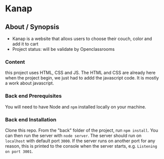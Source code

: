 # Kanap #

## About / Synopsis

* Kanap is a website that alloxs users to choose their couch, color and add it to cart 
* Project status: will be validate by Openclassrooms

### Content

this project uses HTML, CSS and JS.
The HTML and CSS are already here when the project begin, we just had to addd the javascript code.
It is mostly a work about javascript.

### Back end Prerequisites ###

You will need to have Node and `npm` installed locally on your machine.

### Back end Installation ###

Clone this repo. From the "back" folder of the project, run `npm install`. You 
can then run the server with `node server`. 
The server should run on `localhost` with default port `3000`. If the
server runs on another port for any reason, this is printed to the
console when the server starts, e.g. `Listening on port 3001`.
